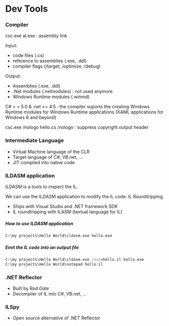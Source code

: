 # Dev Tools

### Compiler

csc.exe 
al.exe : assembly link  

Input:
  - code files (.cs)
  - reference to assemblies (.exe, .ddl)
  - compiler flags (/target, /optimize, /debug)
  
Output:
  - Assemblies (.exe, .ddl)
  - .Net modules (.netmodules) : not used anymore
  - Windows Runtime modules (.winmd)
  
C# > = 5.0 & .net >= 4.5 : the compiler suports the creating Windows Runtime modules for Windows Runtime applications
(XAML applications for Windows 8 and beyond)  

csc.exe /nologo hello.cs
/nologo : suppress copyright output header  

### Intermediate Language

  - Virtual Machine language of the CLR
  - Target language of C#, VB.net, ...
  - JIT compiled into native code
  
###  ILDASM application

ILDASM is a tools to inspect the IL.

We can use the ILDASM application to modify the IL code: IL Roundtripping.
- Ships with Visual Studio and .NET framework SDK
- IL roundtripping with ILASM (textual language for IL)


##### How to use ILDASM application

```bat
C:\my projects\Hello World\ildasm.exe hello.exe
```

##### Emit the IL code into an output file

```bat
C:\my projects\Hello World\ildasm.exe /out=hello.il hello.exe
C:\my projects\Hello World\notepad hello.il
```

### .NET Reflector
- Built by _Red Gate_
- Decompiler of IL into C#, VB.net, ...

### ILSpy
- Open source alternative of .NET Reflector




